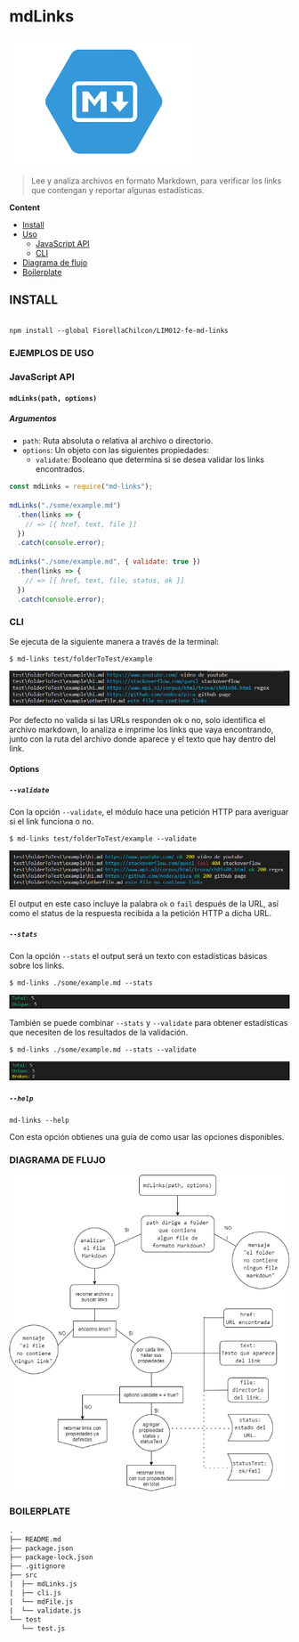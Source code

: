 # mdLinks
![Mrkd](img/markdown.PNG)

> Lee y analiza archivos en formato Markdown, para verificar los links que contengan y reportar algunas estadísticas.

__Content__
- [Install](#install)
- [Uso](#ejemplo-de-uso)
  - [JavaScript API](#javaScript-api)
  - [CLI](#cli)
- [Diagrama de flujo](#diagrama-de-flujo)
- [Boilerplate](#boilerplate)

## INSTALL
``` set up

npm install --global FiorellaChilcon/LIM012-fe-md-links

```

### EJEMPLOS DE USO

### JavaScript API
#### `mdLinks(path, options)`

##### Argumentos

- `path`: Ruta absoluta o relativa al archivo o directorio.
- `options`: Un objeto con las siguientes propiedades:
  * `validate`: Booleano que determina si se desea validar los links
    encontrados.

```js
const mdLinks = require("md-links");

mdLinks("./some/example.md")
  .then(links => {
    // => [{ href, text, file }]
  })
  .catch(console.error);

mdLinks("./some/example.md", { validate: true })
  .then(links => {
    // => [{ href, text, file, status, ok }]
  })
  .catch(console.error);
```

### CLI
Se ejecuta de la siguiente manera a través de la terminal:

```
$ md-links test/folderToTest/example
```

![diagrama](img/byDefault.PNG)

Por defecto no valida si las URLs responden ok o no, solo identifica el archivo markdown, lo analiza e imprime los links que vaya encontrando, junto con la ruta del archivo donde aparece y el texto que hay dentro del link.

#### Options

##### `--validate`

Con la opción `--validate`, el módulo hace una petición HTTP para
averiguar si el link funciona o no.

```
$ md-links test/folderToTest/example --validate
```

![diagrama](img/validate.PNG)

El output en este caso incluye la palabra `ok` o `fail` después de
la URL, así como el status de la respuesta recibida a la petición HTTP a dicha URL.

##### `--stats`

Con la opción `--stats` el output será un texto con estadísticas
básicas sobre los links.

```
$ md-links ./some/example.md --stats
```

![diagrama](img/stats.PNG)

También se puede combinar `--stats` y `--validate` para obtener estadísticas que
necesiten de los resultados de la validación.


```
$ md-links ./some/example.md --stats --validate
```

![diagrama](img/validatestats.PNG)

##### `--help`

```
md-links --help
```

Con esta opción obtienes una guía de como usar las opciones disponibles.

### DIAGRAMA DE FLUJO
![diagrama](img/Diagram.png)
### BOILERPLATE
```text
.
├── README.md
├── package.json
├── package-lock.json
├── .gitignore
├── src
|  ├── mdLinks.js
|  ├── cli.js
|  └── mdFile.js
|  └── validate.js
└── test
   └── test.js
```
